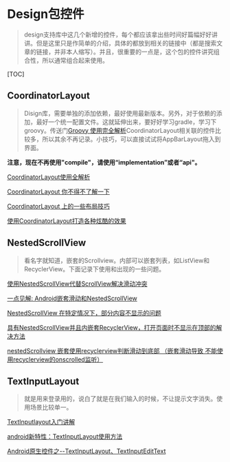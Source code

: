 # Design包控件

> design支持库中这几个新增的控件，每个都应该拿出些时间好篇幅好好讲讲。但是这里只是作简单的介绍，具体的都放到相关的链接中（都是搜索文章的链接，并非本人缩写）。并且，很重要的一点是，这个包的控件讲究组合性，所以通常组合起来使用。

[TOC]

## CoordinatorLayout

> Disign库，需要单独的添加依赖，最好使用最新版本。另外，对于依赖的添加，最好一个统一配置文件。这就延伸出来，要好好学习gradle，学习下groovy。传送门[Groovy 使用完全解析](https://blog.csdn.net/zhaoyanjun6/article/details/70313790/)CoordinatorLayout相关联的控件比较多，所以其余不再记录。小技巧，可以直接试试将AppBarLayout拖入到界面。

**注意，现在不再使用"compile"，请使用“implementation”或者“api"。**

[CoordinatorLayout使用全解析](https://blog.csdn.net/u012124438/article/details/56701641)

[CoordinatorLayout 你不得不了解一下](https://www.jianshu.com/p/ed569a44225a)

[CoordinatorLayout 上的一些布局技巧](https://www.jianshu.com/p/e9df8c501f92)

[使用CoordinatorLayout打造各种炫酷的效果](https://www.jianshu.com/p/f09723b7e887/)

## NestedScrollView 

> 看名字就知道，嵌套的Scrollview。内部可以嵌套列表，如ListView和RecyclerView。下面记录下使用和出现的一些问题。	

[使用NestedScrollView代替ScrollView解决滑动冲突](https://blog.csdn.net/haoyuegongzi/article/details/79353775)

[一点见解: Android嵌套滑动和NestedScrollView](https://www.jianshu.com/p/1806ed9737f6/)

[NestedScrollView 在特定情况下，部分内容不显示的问题](https://blog.csdn.net/hjf_huangjinfu/article/details/79145507)

[具有NestedScrollView并且内嵌套RecyclerView，打开页面时不显示在顶部的解决方法](https://blog.csdn.net/qq_38013013/article/details/78040728)

[nestedScrollview 嵌套使用recyclerview判断滑动到底部 （嵌套滑动导致 不能使用recyclerview的onscrolled监听）](https://www.cnblogs.com/qianyukun/p/6489161.html)

## TextInputLayout

> 就是用来登录用的，说白了就是在我们输入的时候，不让提示文字消失。使用场景比较单一。

[TextInputlayout入门讲解](https://www.jianshu.com/p/c06b2a41f611)

[android新特性：TextInputLayout使用方法](https://blog.csdn.net/huangxiaoguo1/article/details/54906650)

[Android原生控件之--TextInputLayout、TextInputEditText](https://www.jianshu.com/p/de9c19d73450)

